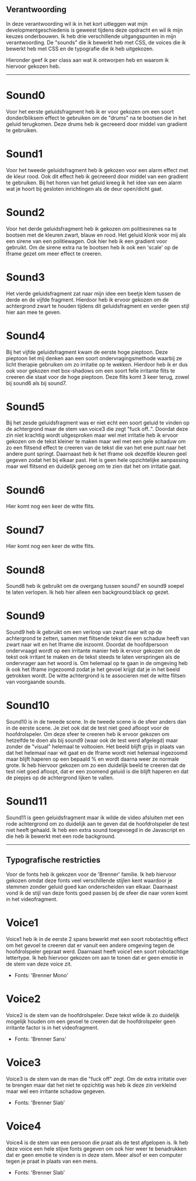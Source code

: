 ## Verantwoording

In deze verantwoording wil ik in het kort uitleggen wat mijn developmentgeschiedenis is geweest tijdens deze opdracht en wil ik mijn keuzes onderbouwen. Ik heb drie verschillende uitgangspunten in mijn verantwoording. De "sounds" die ik bewerkt heb met CSS, de voices die ik bewerkt heb met CSS en de typografie die ik heb uitgekozen.

Hieronder geef ik per class aan wat ik ontworpen heb en waarom ik hiervoor gekozen heb.

------------------------------------------
# Sound0

Voor het eerste geluidsfragment heb ik er voor gekozen om een soort donder/bliksem effect te gebruiken om de "drums" na te bootsen die in het geluid terugkomen. Deze drums heb ik gecreeerd door middel van gradient te gebruiken.

# Sound1

Voor het tweede geluidsfragment heb ik gekozen voor een alarm effect met de kleur rood. Ook dit effect heb ik gecreeerd door middel van een gradient te gebruiken. Bij het horen van het geluid kreeg ik het idee van een alarm wat je hoort bij gesloten inrichtingen als de deur open/dicht gaat.

# Sound2

Voor het derde geluidsfragment heb ik gekozen om politiesirenes na te bootsen met de kleuren zwart, blauw en rood. Het geluid klonk voor mij als een sirene van een politiewagen. Ook hier heb ik een gradient voor gebruikt. Om de sirene extra na te bootsen heb ik ook een 'scale' op de Iframe gezet om meer effect te creeren.

# Sound3

Het vierde geluidsfragment zat naar mijn idee een beetje klem tussen de derde en de vijfde fragment. Hierdoor heb ik ervoor gekozen om de achtergrond zwart te houden tijdens dit geluidsfragment en verder geen stijl hier aan mee te geven.

# Sound4

Bij het vijfde geluidsfragment kwam de eerste hoge pieptoon. Deze pieptoon liet mij denken aan een soort ondervragingsmethode waarbij ze licht therapie gebruiken om zo irritatie op te wekken. Hierdoor heb ik er dus ook voor gekozen met box-shadows om een soort felle irritante flits te creeren die staat voor de hoge pieptoon. Deze flits komt 3 keer terug, zowel bij sound6 als bij sound7.

# Sound5

Bij het zesde geluidsfragment was er niet echt een soort geluid te vinden op de achtergrond maar de stem van voice3 die zegt "fuck off..". Doordat deze zin niet krachtig wordt uitgesproken maar wel met irritatie heb ik ervoor gekozen om de tekst kleiner te maken maar wel met een gele schaduw om zo een flitsend effect te creeren van de tekst die van het ene punt naar het andere punt springt. Daarnaast heb ik het Iframe ook dezelfde kleuren geel gegeven zodat het bij elkaar past. Het is geen hele opzichtelijke aanpassing maar wel flitsend en duidelijk genoeg om te zien dat het om irritatie gaat.

# Sound6

Hier komt nog een keer de witte flits.

# Sound7

Hier komt nog een keer de witte flits.

# Sound8

Sound8 heb ik gebruikt om de overgang tussen sound7 en sound9 soepel te laten verlopen. Ik heb hier alleen een background:black op gezet.

# Sound9

Sound9 heb ik gebruikt om een verloop van zwart naar wit op de achtergrond te zetten, samen met flitsende tekst die een schaduw heeft van zwart naar wit en het Iframe die inzoomt. Doordat de hoofdpersoon ondervraagd wordt op een irritante manier heb ik ervoor gekozen om de tekst ook irritant te maken en de tekst steeds te laten verspringen als de ondervrager aan het woord is. Om helemaal op te gaan in de omgeving heb ik ook het Iframe ingezoomd zodat je het gevoel krijgt dat je in het beeld getrokken wordt. De witte achtergrond is te associeren met de witte flitsen van voorgaande sounds.

# Sound10

Sound10 is in de tweede scene. In de tweede scene is de sfeer anders dan in de eerste scene. Je ziet ook dat de test niet goed afloopt voor de hoofdrolspeler. Om deze sfeer te creeren heb ik ervoor gekozen om hetzelfde te doen als bij sound9 (waar ook de test werd afgelegd) maar zonder de "visual" helemaal te voltooien. Het beeld blijft grijs in plaats van dat het helemaal naar wit gaat en de Iframe wordt niet helemaal ingezoomd maar blijft haperen op een bepaald % en wordt daarna weer ze normale grote. Ik heb hiervoor gekozen om zo een duidelijk beeld te creeren dat de test niet goed afloopt, dat er een zoomend geluid is die blijft haperen en dat de piepjes op de achtergrond lijken te vallen.

# Sound11

Sound11 is geen geluidsfragment maar ik wilde de video afsluiten met een rode achtergrond om zo duidelijk aan te geven dat de hoofdrolspeler de test niet heeft gehaald. Ik heb een extra sound toegevoegd in de Javascript en die heb ik bewerkt met een rode background.

------------------------------------------

## Typografische restricties

Voor de fonts heb ik gekozen voor de 'Brenner' familie. Ik heb hiervoor gekozen omdat deze fonts veel verschillende stijlen kent waardoor je stemmen zonder geluid goed kan onderscheiden van elkaar. Daarnaast vond ik de stijl van deze fonts goed passen bij de sfeer die naar voren komt in het videofragment.

# Voice1

Voice1 heb ik in de eerste 2 spans bewerkt met een soort robotachtig effect om het gevoel te creeren dat er vanuit een andere omgeving tegen de hoofdrolspeler gepraat werd. Daarnaast heeft voice1 een soort robotachtige lettertype. Ik heb hiervoor gekozen om aan te tonen dat er geen emotie in de stem van deze voice zit.

- Fonts: 'Brenner Mono'

# Voice2

Voice2 is de stem van de hoofdrolspeler. Deze tekst wilde ik zo duidelijk mogelijk houden om een gevoel te creeren dat de hoofdrolspeler geen irritante factor is in het videofragment.

- Fonts: 'Brenner Sans'

# Voice3

Voice3 is de stem van de man die "fuck off" zegt. Om de extra irritatie over te brengen maar dat het niet te opzichtig was heb ik deze zin verkleind maar wel een irritante schadow gegeven.

- Fonts: 'Brenner Slab'

# Voice4

Voice4 is de stem van een persoon die praat als de test afgelopen is. Ik heb deze voice een hele stijve fonts gegeven om ook hier weer te benadrukken dat er geen emotie te vinden is in deze stem. Meer alsof er een computer tegen je praat in plaats van een mens.

- Fonts: 'Brenner Slab'




